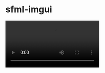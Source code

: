 # sfml-imgui

![screenshot](https://github.com/ikamania/sfml-imgui/blob/34e828fe5e2f9af0d5d8db2b1d174b204d64d166/bin/design.mp4)
